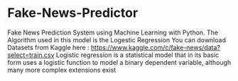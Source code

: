 # Fake-News-Predictor
Fake News Prediction System using Machine Learning with Python. 
The Algorithm used in this model is the Logestic Regression
You can download Datasets from Kaggle here :
https://www.kaggle.com/c/fake-news/data?select=train.csv
Logistic regression is a statistical model that in its basic form uses a logistic function to model a binary dependent variable, although many more complex extensions exist


